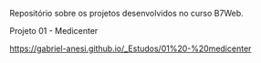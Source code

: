 Repositório sobre os projetos desenvolvidos no curso B7Web.

Projeto 01 - Medicenter

https://gabriel-anesi.github.io/_Estudos/01%20-%20medicenter